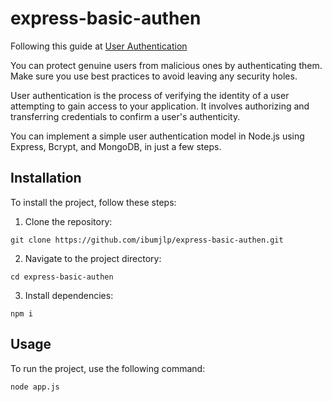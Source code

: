 # express-basic-authen

Following this guide at [User Authentication](https://www.makeuseof.com/express-apps-user-authentication-implementing)

You can protect genuine users from malicious ones by authenticating them. Make sure you use best practices to avoid leaving any security holes.

User authentication is the process of verifying the identity of a user attempting to gain access to your application. It involves authorizing and transferring credentials to confirm a user's authenticity.

You can implement a simple user authentication model in Node.js using Express, Bcrypt, and MongoDB, in just a few steps.

## Installation

To install the project, follow these steps:

1. Clone the repository:
```
git clone https://github.com/ibumjlp/express-basic-authen.git
```

2. Navigate to the project directory:
```
cd express-basic-authen
```

3. Install dependencies:
```
npm i
```

## Usage

To run the project, use the following command:

```
node app.js
```
